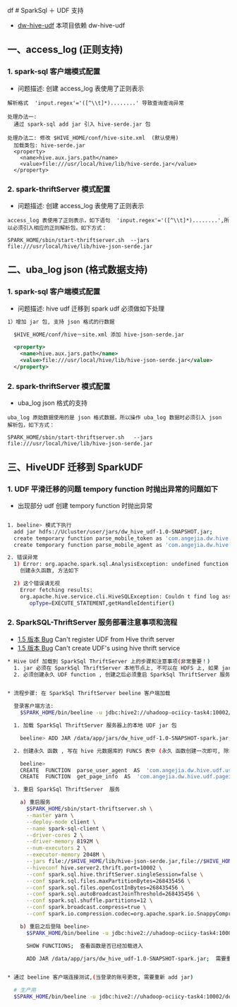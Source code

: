 df # SparkSql ＋ UDF 支持

- [dw-hive-udf](project/dw-hive-udf) 本项目依赖 dw-hive-udf

## 一、access_log (正则支持)

### 1. spark-sql 客户端模式配置

- 问题描述: 创建 access_log 表使用了正则表示

```
解析格式  'input.regex'='([^\\t]*)........' 导致查询查询异常

处理办法一:
  通过 spark-sql add jar 引入 hive-serde.jar 包

处理办法二: 修改 $HIVE_HOME/conf/hive-site.xml  (默认使用)
  加载类包: hive-serde.jar
  <property>
    <name>hive.aux.jars.path</name>
    <value>file:///usr/local/hive/lib/hive-serde.jar</value>
  </property>
```

### 2. spark-thriftServer 模式配置

- 问题描述: 创建 access_log 表使用了正则表示

```
access_log 表使用了正则表示，如下语句  'input.regex'='([^\\t]*)........',所以必须引入相应的正则解析包，如下方式：

SPARK_HOME/sbin/start-thriftserver.sh  --jars file:///usr/local/hive/lib/hive-json-serde.jar

```


## 二、uba_log json (格式数据支持)

### 1. spark-sql 客户端模式配置

- 问题描述: hive udf 迁移到 spark udf 必须做如下处理

``` xml
1）增加 jar 包, 支持 json 格式的行数据

  $HIVE_HOME/conf/hive－site.xml 添加 hive-json-serde.jar

  <property>
    <name>hive.aux.jars.path</name>
    <value>file:///usr/local/hive/lib/hive-json-serde.jar</value>
  </property>
```


### 2. spark-thriftServer 模式配置

-  uba_log json 格式的支持

```
uba_log 原始数据使用的是 json 格式数据，所以操作 uba_log 数据时必须引入 json 解析包，如下方式：

SPARK_HOME/sbin/start-thriftserver.sh   --jars file:///usr/local/hive/lib/hive-json-serde.jar
```


## 三、HiveUDF 迁移到 SparkUDF

### 1. UDF 平滑迁移的问题 tempory function 时抛出异常的问题如下

- 出现部分 udf 创建 tempory function 时抛出异常

``` sh

1. beeline> 模式下执行
  add jar hdfs://Ucluster/user/jars/dw_hive_udf-1.0-SNAPSHOT.jar;
  create temporary function parse_mobile_token as 'com.angejia.dw.hive.udf.parse.ParseMobileToken';
  create temporary function parse_mobile_agent as 'com.angejia.dw.hive.udf.parse.ParseMobileAgent';

2. 错误异常  
  1) Error: org.apache.spark.sql.AnalysisException: undefined function get_page_info; line 6 pos 26 (state=,code=0)
    创建永久函数, 方法如下

  2) 这个错误请无视
    Error fetching results:
    org.apache.hive.service.cli.HiveSQLException: Couldn t find log associated with operation handle: OperationHandle    
       opType=EXECUTE_STATEMENT,getHandleIdentifier()

```


### 2. SparkSQL-ThriftServer 服务部署注意事项和流程

- [1.5 版本 Bug](https://issues.apache.org/jira/browse/SPARK-12051) Can't register UDF from Hive thrift server
- [1.5 版本 Bug](https://issues.apache.org/jira/browse/SPARK-11191) Can't create UDF's using hive thrift service

``` sh
* Hive Udf 加载到 SparkSql ThriftServer 上的步骤和注意事项(非常重要！)
  1. jar 必须在 SparkSql ThriftServer 本地节点上, 不可以在 HDFS 上, 如果 jar 有依赖, 必须把依赖打入这个 jar 中
  2. 必须创建永久 UDF function , 创建之后必须重启 SparkSql ThriftServer 服务


* 流程步骤: 在 SparkSql ThriftServer beeline 客户端加载

  登录客户端方法:
    $SPARK_HOME/bin/beeline -u jdbc:hive2://uhadoop-ociicy-task4:10002/default -nhadoop -phadoop

  1. 加载 SparkSql ThriftServer 服务器上的本地 UDF jar 包

    beeline> ADD JAR /data/app/jars/dw_hive_udf-1.0-SNAPSHOT-spark.jar;    必须加载全部打包后的 jar

  2. 创建永久 函数 , 写在 hive 元数据库的 FUNCS 表中 (永久 函数创建一次即可, 除非函数加载的类路径发生变化)

    beeline>
    CREATE  FUNCTION  parse_user_agent  AS  'com.angejia.dw.hive.udf.useragent.ParseUserAgent';
    CREATE  FUNCTION  get_page_info  AS  'com.angejia.dw.hive.udf.pageinfo.CalculatePageInfo';

  3. 重启 SparkSql ThriftServer  服务

    a) 重启服务
      $SPARK_HOME/sbin/start-thriftserver.sh \
      --master yarn \
      --deploy-mode client \
      --name spark-sql-client \
      --driver-cores 2 \
      --driver-memory 8192M \
      --num-executors 2 \
      --executor-memory 2048M \
      --jars file://$HIVE_HOME/lib/hive-json-serde.jar,file://$HIVE_HOME/lib/hive-contrib.jar,file://$HIVE_HOME/lib/hive-serde.jar \
      --hiveconf hive.server2.thrift.port=10002 \
      --conf spark.sql.hive.thriftServer.singleSession=false \
      --conf spark.sql.files.maxPartitionBytes=268435456 \
      --conf spark.sql.files.openCostInBytes=268435456 \
      --conf spark.sql.autoBroadcastJoinThreshold=268435456 \
      --conf spark.sql.shuffle.partitions=12 \
      --conf spark.broadcast.compress=true \
      --conf spark.io.compression.codec=org.apache.spark.io.SnappyCompressionCodec  &  

    b) 重启之后登陆 beeline>
      $SPARK_HOME/bin/beeline -u jdbc:hive2://uhadoop-ociicy-task4:10002/default -nhadoop -phadoop

      SHOW FUNCTIONS;  查看函数是否已经加载进入

      ADD JAR /data/app/jars/dw_hive_udf-1.0-SNAPSHOT-spark.jar;  需要重新 add jar, 即可生效, 每次修改 jar 包, 需要重启服务


* 通过 beeline 客户端连接测试,(当登录的账号更改, 需要重新 add jar)

  # 生产用
  $SPARK_HOME/bin/beeline -u jdbc:hive2://uhadoop-ociicy-task4:10002/default -nhadoop -phadoop


```
